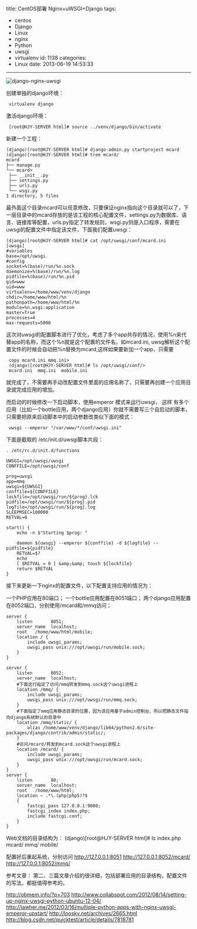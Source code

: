 title: CentOS部署 Nginx+uWSGI+Django
tags:
  - centos
  - Django
  - Linux
  - nginx
  - Python
  - uwsgi
  - virtualenv
id: 1138
categories:
  - Linux
date: 2013-06-19 14:53:33
---

![django-nginx-uwsgi](https://asset-1258390188.cos.ap-shanghai.myqcloud.com/django-nginx-uwsgi.jpg)

创建单独的django环境：

     virtualenv django

激活django环境：

     [root@HJY-SERVER html]# source ../venv/django/bin/activate

新建一个工程：

	(django)[root@HJY-SERVER html]# django-admin.py startproject mcard
	(django)[root@HJY-SERVER html]# tree mcard/
	mcard
	├── manage.py
	└── mcard> 
	 ├── __init__.py
	 ├── settings.py
	 ├── urls.py
	 └── wsgi.py
	1 directory, 5 files

<!--more-->
最外面这个目录mcard可以任意修改，只要保证nginx指向这个目录就可以了，下一层目录中的mcard存放的是该工程的核心配置文件，settings.py为数据库、语言、链接库等配置，urls.py指定了转发规则，wsgi.py则是入口程序，需要在uwsgi的配置文件中指定该文件，下面我们配置uwsgi：

	(django)[root@HJY-SERVER html]# cat /opt/uwsgi/conf/mcard.ini
	[uwsgi]
	#variables
	base=/opt/uwsgi
	#config
	socket=%(base)/run/%n.sock
	daemonize=%(base)/run/%n.log
	pidfile=%(base)/run/%n.pid
	gid=www
	uid=www
	virtualenv=/home/www/venv/django
	chdir=/home/www/html/%n
	pathonpath=/home/www/html/%n
	module=%n.wsgi:application
	master=True
	processes=4
	max-requests=5000
这次对uwsgi的配置脚本进行了优化，考虑了多个app共存的情况，使用%n来代替app的名称，而这个%n就是这个配置的文件名，如mcard.ini, uwsg解析这个配置文件的时候会自动把%n替换为mcard,这样如果要新加一个app，只需要

     copy mcard.ini mmq.ini> 
     (django)[root@HJY-SERVER html]# ls /opt/uwsgi/conf/> 
     mcard.ini  mmq.ini  mobile.ini

就完成了，不需要再手动改配置文件里面的应用名称了，只需要再创建一个应用目录就完成应用的增加。

而启动的时候修改一下启动脚本，使用emperor 模式来运行uwsgi， 这样 有多个应用（比如一个bottle应用，两个django应用）你就不需要写三个自启动的脚本，只需要把原来启动脚本中的启动参数改类似下面的模式：

     uwsgi --emperor "/var/www/*/conf/uwsgi.ini"

下面是截取的 /etc/init.d/uwsgi脚本片段：

	. /etc/rc.d/init.d/functions

	UWSGI=/opt/uwsgi/uwsgi
	CONFFILE=/opt/uwsgi/conf

	prog=uwsgi
	app=mmq
	uwsgi=${UWSGI}
	conffile=${CONFFILE}
	lockfile=/opt/uwsgi/run/${prog}.lck
	pidfile=/opt/uwsgi/run/${prog}.pid
	logfile=/opt/uwsgi/run/${prog}.log
	SLEEPMSEC=100000
	RETVAL=0

	start() {
	    echo -n $"Starting $prog: "

	    daemon ${uwsgi} --emperor ${conffile} -d ${logfile} --pidfile=${pidfile}
	    RETVAL=$?
	    echo
	    [ $RETVAL = 0 ] &amp;&amp; touch ${lockfile}
	    return $RETVAL
	}


接下来更新一下nginx的配置文件，以下配置支持应用的情况为：

一个PHP应用在80端口；
一个bottle应用配置在8051端口；
两个django应用配置在8052端口，分别使用/mcard和/mmq访问；


    server {
        listen       8051;
        server_name  localhost;
        root   /home/www/html/mobile;
        location / {
            include uwsgi_params;
            uwsgi_pass unix:///opt/uwsgi/run/mobile.sock;
        }
    }

    server {
        listen       8052;
        server_name  localhost;
        #下面这行指定了访问/mmq转发到mmq.sock这个uwsgi进程上
        location /mmq/ {
            include uwsgi_params;
            uwsgi_pass unix:///opt/uwsgi/run/mmq.sock;
        }
        #下面指定了mmq应用静态目录的位置，因为该应用基于admin控制台，所以把静态文件指向django系统默认的目录中
        location /mmq/static/ {
            alias /home/www/venv/django/lib64/python2.6/site-packages/django/contrib/admin/static/;
        }
        #访问/mcard/转发到mcard.sock这个uwsgi进程上
        location /mcard/ {
            include uwsgi_params;
            uwsgi_pass unix:///opt/uwsgi/run/mcard.sock;
        }
    }
    server {
        listen       80;
        server_name  localhost;
        root   /home/www/html;
        location ~ .*\.(php|php5)?$
        {
            fastcgi_pass 127.0.0.1:9000;
            fastcgi_index index.php;
            include fastcgi.conf;
        }
    }


Web文档的目录结构为：
	(django)[root@HJY-SERVER html]# ls
	index.php  mcard/  mmq/  mobile/

配置好后重起系统，分别访问
http://127.0.0.1:8051
http://127.0.0.1:8052/mcard/
http://127.0.0.1:8052/mmq/

参考文章：
第二、三篇文章介绍的很详细，包括部署应用的目录结构，配置文件的写法，都挺值得参考的。

http://obmem.info/?p=703
http://www.collabspot.com/2012/08/14/setting-up-nginx-uwsgi-python-ubuntu-12-04/
http://jawher.me/2012/03/16/multiple-python-apps-with-nginx-uwsgi-emperor-upstart/
http://loosky.net/archives/2665.html
http://blog.csdn.net/quicktest/article/details/7818781
